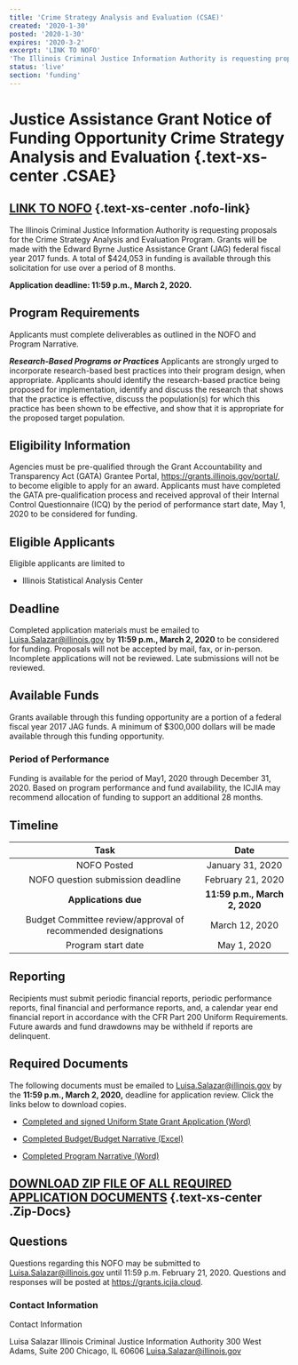 ```yaml
---
title: 'Crime Strategy Analysis and Evaluation (CSAE)'
created: '2020-1-30'
posted: '2020-1-30'
expires: '2020-3-2'
excerpt: 'LINK TO NOFO'
'The Illinois Criminal Justice Information Authority is requesting proposals for the Crime Strategy Analysis and Evaluation Program. Grants will be made with the Edward Byrne Justice Assistance Grant (JAG) federal fiscal year 2017 funds. A total of $424,053 in funding is available through this solicitation for use over a period of 8 months.'
status: 'live'
section: 'funding'
---
```

# Justice Assistance Grant Notice of Funding Opportunity Crime Strategy Analysis and Evaluation {.text-xs-center .CSAE}

## [LINK TO NOFO](CSAE.NOFO1.pdf) {.text-xs-center .nofo-link}

The Illinois Criminal Justice Information Authority is requesting proposals for the Crime Strategy Analysis and Evaluation Program. Grants will be made with the Edward Byrne Justice Assistance Grant (JAG) federal fiscal year 2017 funds. A total of $424,053 in funding is available through this solicitation for use over a period of 8 months. 

**Application deadline: 11:59 p.m., March 2, 2020.**

## Program Requirements

Applicants must complete deliverables as outlined in the NOFO and Program Narrative.

***Research-Based Programs or Practices***
Applicants are strongly urged to incorporate research-based best practices into their program design, when appropriate. Applicants should identify the research-based practice being proposed for implementation, identify and discuss the research that shows that the practice is effective, discuss the population(s) for which this practice has been shown to be effective, and show that it is appropriate for the proposed target population.

## Eligibility Information

Agencies must be pre-qualified through the Grant Accountability and Transparency Act (GATA) Grantee Portal, https://grants.illinois.gov/portal/, to become eligible to apply for an award.  Applicants must have completed the GATA pre-qualification process and received approval of their Internal Control Questionnaire (ICQ) by the period of performance start date, May 1, 2020 to be considered for funding. 

## Eligible Applicants 

Eligible applicants are limited to

- Illinois Statistical Analysis Center

## Deadline

Completed application materials must be emailed to Luisa.Salazar@illinois.gov by **11:59 p.m., March 2, 2020** to be considered for funding. Proposals will not be accepted by mail, fax, or in-person. Incomplete applications will not be reviewed. Late submissions will not be reviewed.

## Available Funds

Grants available through this funding opportunity are a portion of a federal fiscal year 2017 JAG funds. A minimum of $300,000 dollars will be made available through this funding opportunity.     

### Period of Performance

Funding is available for the period of May1, 2020 through December 31, 2020. Based on program performance and fund availability, the ICJIA may recommend allocation of funding to support an additional 28 months. 

## Timeline

| **Task**| **Date** |
:----: | :---: |
NOFO Posted | January 31, 2020
NOFO question submission deadline | February 21, 2020
**Applications due** | **11:59 p.m., March 2, 2020**
Budget Committee review/approval of recommended designations | March 12, 2020
Program start date | May 1, 2020

## Reporting

Recipients must submit periodic financial reports, periodic performance reports, final financial and performance reports, and, a calendar year end financial report in accordance with the CFR Part 200 Uniform Requirements. Future awards and fund drawdowns may be withheld if reports are delinquent.

## Required Documents

The following documents must be emailed to Luisa.Salazar@illinois.gov by the **11:59 p.m., March 2, 2020,** deadline for application review. Click the links below to download copies.

- [Completed and signed Uniform State Grant Application (Word)](CSAE.APPLICATION.docx) 
	
- [Completed Budget/Budget Narrative (Excel)](CSAE.BUDGET.xlsx)

- [Completed Program Narrative (Word)](CSAE.NARRATIVE.docx) 

## [DOWNLOAD ZIP FILE OF ALL REQUIRED APPLICATION DOCUMENTS](CSAE.Zip.zip) {.text-xs-center .Zip-Docs}

## Questions

Questions regarding this NOFO may be submitted to Luisa.Salazar@illinois.gov until 11:59 p.m. February 21, 2020.  Questions and responses will be posted at https://grants.icjia.cloud.

### Contact Information

Contact Information

Luisa Salazar
Illinois Criminal Justice Information Authority
300 West Adams, Suite 200
Chicago, IL 60606
Luisa.Salazar@illinois.gov
 











